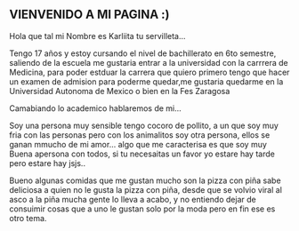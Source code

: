 ##  VIENVENIDO A MI PAGINA :)
Hola que tal mi Nombre es Karliita tu servilleta...

Tengo 17 años y estoy cursando el nivel de bachillerato en 6to semestre, saliendo de la escuela me gustaria entrar a la universidad con la carrrera de Medicina, para poder estduar la carrera que quiero primero tengo que hacer un examen de admision para poderme quedar,me gustaria quedarme en la Universidad Autonoma de Mexico o bien en la Fes Zaragosa

Camabiando lo academico hablaremos de mi...

Soy una persona muy sensible tengo cocoro de pollito, a un que soy muy fria con las personas pero con los animalitos soy otra persona, ellos se ganan mmucho de mi amor... algo que me caracterisa es que soy muy Buena apersona con todos, si tu necesaitas un favor yo estare hay tarde pero estare hay jsjs.. 

Bueno algunas comidas que me gustan mucho son la pizza con piña sabe deliciosa a quien no le gusta la pizza con piña, desde que se volvio viral al asco a la piña mucha gente lo lleva a acabo, y no entiendo dejar de consuimir cosas que a uno le gustan solo por la moda pero en fin ese es otro tema.
